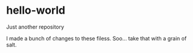 # hello-world
Just another repository

I made a bunch of changes to these filess. Soo... take that with a grain of salt. 

